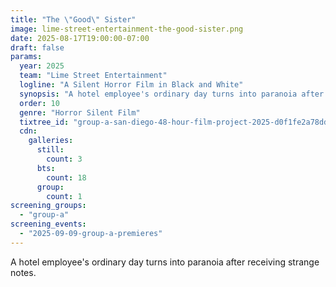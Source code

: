 ```yaml
---
title: "The \"Good\" Sister"
image: lime-street-entertainment-the-good-sister.png
date: 2025-08-17T19:00:00-07:00
draft: false
params:
  year: 2025
  team: "Lime Street Entertainment"
  logline: "A Silent Horror Film in Black and White"
  synopsis: "A hotel employee's ordinary day turns into paranoia after receiving strange notes."
  order: 10
  genre: "Horror Silent Film"
  tixtree_id: "group-a-san-diego-48-hour-film-project-2025-d0f1fe2a78dd"
  cdn:
    galleries:
      still:
        count: 3
      bts:
        count: 18
      group:
        count: 1
screening_groups:
  - "group-a"
screening_events:
  - "2025-09-09-group-a-premieres"
---
```


A hotel employee's ordinary day turns into paranoia after receiving strange notes.
